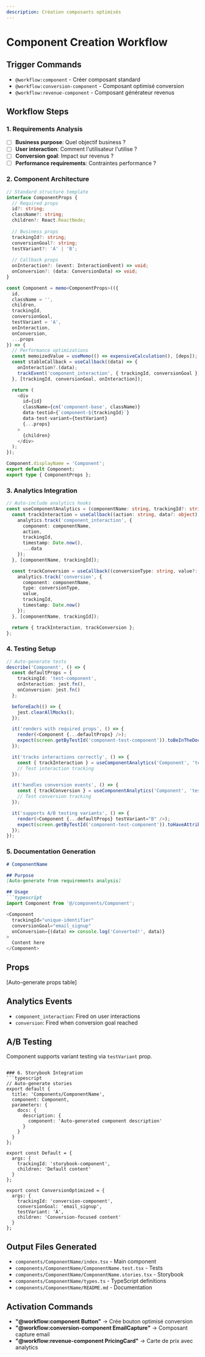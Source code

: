 ```yaml
---
description: Création composants optimisés
---
```


# Component Creation Workflow

## Trigger Commands
- `@workflow:component` - Créer composant standard
- `@workflow:conversion-component` - Composant optimisé conversion
- `@workflow:revenue-component` - Composant générateur revenus

## Workflow Steps

### 1. Requirements Analysis
- [ ] **Business purpose**: Quel objectif business ?
- [ ] **User interaction**: Comment l'utilisateur l'utilise ?
- [ ] **Conversion goal**: Impact sur revenus ?
- [ ] **Performance requirements**: Contraintes performance ?

### 2. Component Architecture
```typescript
// Standard structure template
interface ComponentProps {
  // Required props
  id?: string;
  className?: string;
  children?: React.ReactNode;
  
  // Business props
  trackingId?: string;
  conversionGoal?: string;
  testVariant?: 'A' | 'B';
  
  // Callback props
  onInteraction?: (event: InteractionEvent) => void;
  onConversion?: (data: ConversionData) => void;
}

const Component = memo<ComponentProps>(({
  id,
  className = '',
  children,
  trackingId,
  conversionGoal,
  testVariant = 'A',
  onInteraction,
  onConversion,
  ...props
}) => {
  // Performance optimizations
  const memoizedValue = useMemo(() => expensiveCalculation(), [deps]);
  const stableCallback = useCallback((data) => {
    onInteraction?.(data);
    trackEvent('component_interaction', { trackingId, conversionGoal });
  }, [trackingId, conversionGoal, onInteraction]);

  return (
    <div 
      id={id}
      className={cn('component-base', className)}
      data-testid={`component-${trackingId}`}
      data-test-variant={testVariant}
      {...props}
    >
      {children}
    </div>
  );
});

Component.displayName = 'Component';
export default Component;
export type { ComponentProps };
```

### 3. Analytics Integration
```typescript
// Auto-include analytics hooks
const useComponentAnalytics = (componentName: string, trackingId?: string) => {
  const trackInteraction = useCallback((action: string, data?: object) => {
    analytics.track('component_interaction', {
      component: componentName,
      action,
      trackingId,
      timestamp: Date.now(),
      ...data
    });
  }, [componentName, trackingId]);

  const trackConversion = useCallback((conversionType: string, value?: number) => {
    analytics.track('conversion', {
      component: componentName,
      type: conversionType,
      value,
      trackingId,
      timestamp: Date.now()
    });
  }, [componentName, trackingId]);

  return { trackInteraction, trackConversion };
};
```

### 4. Testing Setup
```typescript
// Auto-generate tests
describe('Component', () => {
  const defaultProps = {
    trackingId: 'test-component',
    onInteraction: jest.fn(),
    onConversion: jest.fn()
  };

  beforeEach(() => {
    jest.clearAllMocks();
  });

  it('renders with required props', () => {
    render(<Component {...defaultProps} />);
    expect(screen.getByTestId('component-test-component')).toBeInTheDocument();
  });

  it('tracks interactions correctly', () => {
    const { trackInteraction } = useComponentAnalytics('Component', 'test');
    // Test interaction tracking
  });

  it('handles conversion events', () => {
    const { trackConversion } = useComponentAnalytics('Component', 'test');
    // Test conversion tracking
  });

  it('supports A/B testing variants', () => {
    render(<Component {...defaultProps} testVariant="B" />);
    expect(screen.getByTestId('component-test-component')).toHaveAttribute('data-test-variant', 'B');
  });
});
```

### 5. Documentation Generation
```markdown
# ComponentName

## Purpose
[Auto-generate from requirements analysis]

## Usage
```typescript
import Component from '@/components/Component';

<Component
  trackingId="unique-identifier"
  conversionGoal="email_signup"
  onConversion={(data) => console.log('Converted!', data)}
>
  Content here
</Component>
```

## Props
[Auto-generate props table]

## Analytics Events
- `component_interaction`: Fired on user interactions
- `conversion`: Fired when conversion goal reached

## A/B Testing
Component supports variant testing via `testVariant` prop.
```

### 6. Storybook Integration
```typescript
// Auto-generate stories
export default {
  title: 'Components/ComponentName',
  component: Component,
  parameters: {
    docs: {
      description: {
        component: 'Auto-generated component description'
      }
    }
  }
};

export const Default = {
  args: {
    trackingId: 'storybook-component',
    children: 'Default content'
  }
};

export const ConversionOptimized = {
  args: {
    trackingId: 'conversion-component',
    conversionGoal: 'email_signup',
    testVariant: 'A',
    children: 'Conversion-focused content'
  }
};
```

## Output Files Generated
- `components/ComponentName/index.tsx` - Main component
- `components/ComponentName/ComponentName.test.tsx` - Tests
- `components/ComponentName/ComponentName.stories.tsx` - Storybook
- `components/ComponentName/types.ts` - TypeScript definitions
- `components/ComponentName/README.md` - Documentation

## Activation Commands
- **"@workflow:component Button"** → Crée bouton optimisé conversion
- **"@workflow:conversion-component EmailCapture"** → Composant capture email
- **"@workflow:revenue-component PricingCard"** → Carte de prix avec analytics